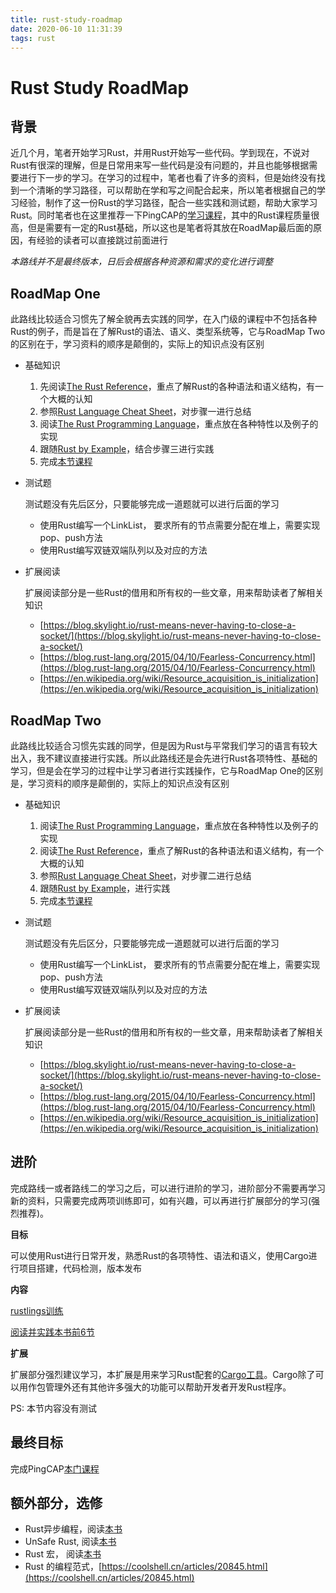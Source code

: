 ```yaml
---
title: rust-study-roadmap
date: 2020-06-10 11:31:39
tags: rust
---
```


# Rust Study RoadMap

## 背景

近几个月，笔者开始学习Rust，并用Rust开始写一些代码。学到现在，不说对Rust有很深的理解，但是日常用来写一些代码是没有问题的，并且也能够根据需要进行下一步的学习。在学习的过程中，笔者也看了许多的资料，但是始终没有找到一个清晰的学习路径，可以帮助在学和写之间配合起来，所以笔者根据自己的学习经验，制作了这一份Rust的学习路径，配合一些实践和测试题，帮助大家学习Rust。同时笔者也在这里推荐一下PingCAP的[学习课程](https://university.pingcap.com/talent-plan)，其中的Rust课程质量很高，但是需要有一定的Rust基础，所以这也是笔者将其放在RoadMap最后面的原因，有经验的读者可以直接跳过前面进行

*本路线并不是最终版本，日后会根据各种资源和需求的变化进行调整*

## RoadMap One

此路线比较适合习惯先了解全貌再去实践的同学，在入门级的课程中不包括各种Rust的例子，而是旨在了解Rust的语法、语义、类型系统等，它与RoadMap Two的区别在于，学习资料的顺序是颠倒的，实际上的知识点没有区别

- 基础知识
    1. 先阅读[The Rust Reference](https://doc.rust-lang.org/reference/introduction.html)，重点了解Rust的各种语法和语义结构，有一个大概的认知
    2. 参照[Rust Language Cheat Sheet](https://cheats.rs/)，对步骤一进行总结
    3. 阅读[The Rust Programming Language](https://doc.rust-lang.org/book/title-page.html)，重点放在各种特性以及例子的实现
    4. 跟随[Rust by Example](https://doc.rust-lang.org/rust-by-example/index.html#rust-by-example)，结合步骤三进行实践
    5. 完成[本节课程](https://doc.rust-lang.org/stable/book/ch20-00-final-project-a-web-server.html)
- 测试题

    测试题没有先后区分，只要能够完成一道题就可以进行后面的学习

    - 使用Rust编写一个LinkList， 要求所有的节点需要分配在堆上，需要实现pop、push方法
    - 使用Rust编写双链双端队列以及对应的方法
- 扩展阅读

    扩展阅读部分是一些Rust的借用和所有权的一些文章，用来帮助读者了解相关知识

    - [https://blog.skylight.io/rust-means-never-having-to-close-a-socket/](https://blog.skylight.io/rust-means-never-having-to-close-a-socket/)
    - [https://blog.rust-lang.org/2015/04/10/Fearless-Concurrency.html](https://blog.rust-lang.org/2015/04/10/Fearless-Concurrency.html)
    - [https://en.wikipedia.org/wiki/Resource_acquisition_is_initialization](https://en.wikipedia.org/wiki/Resource_acquisition_is_initialization)

## RoadMap Two

此路线比较适合习惯先实践的同学，但是因为Rust与平常我们学习的语言有较大出入，我不建议直接进行实践。所以此路线还是会先进行Rust各项特性、基础的学习，但是会在学习的过程中让学习者进行实践操作，它与RoadMap One的区别是，学习资料的顺序是颠倒的，实际上的知识点没有区别

- 基础知识
    1. 阅读[The Rust Programming Language](https://doc.rust-lang.org/book/title-page.html)，重点放在各种特性以及例子的实现
    2. 阅读[The Rust Reference](https://doc.rust-lang.org/reference/introduction.html)，重点了解Rust的各种语法和语义结构，有一个大概的认知
    3. 参照[Rust Language Cheat Sheet](https://cheats.rs/)，对步骤二进行总结
    4. 跟随[Rust by Example](https://doc.rust-lang.org/rust-by-example/index.html#rust-by-example)，进行实践
    5. 完成[本节课程](https://doc.rust-lang.org/stable/book/ch20-00-final-project-a-web-server.html)

- 测试题

    测试题没有先后区分，只要能够完成一道题就可以进行后面的学习

    - 使用Rust编写一个LinkList， 要求所有的节点需要分配在堆上，需要实现pop、push方法
    - 使用Rust编写双链双端队列以及对应的方法
- 扩展阅读

    扩展阅读部分是一些Rust的借用和所有权的一些文章，用来帮助读者了解相关知识

    - [https://blog.skylight.io/rust-means-never-having-to-close-a-socket/](https://blog.skylight.io/rust-means-never-having-to-close-a-socket/)
    - [https://blog.rust-lang.org/2015/04/10/Fearless-Concurrency.html](https://blog.rust-lang.org/2015/04/10/Fearless-Concurrency.html)
    - [https://en.wikipedia.org/wiki/Resource_acquisition_is_initialization](https://en.wikipedia.org/wiki/Resource_acquisition_is_initialization)

## 进阶

完成路线一或者路线二的学习之后，可以进行进阶的学习，进阶部分不需要再学习新的资料，只需要完成两项训练即可，如有兴趣，可以再进行扩展部分的学习(强烈推荐)。

**目标**

可以使用Rust进行日常开发，熟悉Rust的各项特性、语法和语义，使用Cargo进行项目搭建，代码检测，版本发布

**内容**

[rustlings训练](https://github.com/rust-lang/rustlings)

[阅读并实践本书前6节](https://rust-unofficial.github.io/too-many-lists/)

**扩展**

扩展部分强烈建议学习，本扩展是用来学习Rust配套的[Cargo工具](https://doc.rust-lang.org/cargo/)。Cargo除了可以用作包管理外还有其他许多强大的功能可以帮助开发者开发Rust程序。

PS: 本节内容没有测试

## 最终目标

完成PingCAP[本门课程](https://university.pingcap.com/talent-plan/rust-programming)

## 额外部分，选修

- Rust异步编程，阅读[本书](https://rust-lang.github.io/async-book/01_getting_started/01_chapter.html)
- UnSafe Rust, 阅读[本书](https://doc.rust-lang.org/nomicon/index.html)
- Rust 宏， 阅读[本书](https://danielkeep.github.io/tlborm/book/index.html)
- Rust 的编程范式，[https://coolshell.cn/articles/20845.html](https://coolshell.cn/articles/20845.html)

